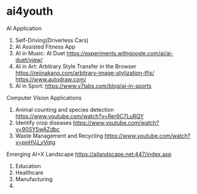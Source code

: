 # ai4youth

AI Application
1. Self-Driving(Driverless Cars)
2. AI Assisted Fitness App
3. AI in Music: AI Duet https://experiments.withgoogle.com/ai/ai-duet/view/
4. AI in Art: Arbitrary Style Transfer in the Browser https://reiinakano.com/arbitrary-image-stylization-tfjs/      https://www.autodraw.com/
5. AI in Sport: https://www.v7labs.com/blog/ai-in-sports

Computer Vision Applications
1. Animal counting and species detection https://www.youtube.com/watch?v=Rer9C7LuRQY
2. Identify crop diseases  https://www.youtube.com/watch?v=90SY5wAZdbc
3. Waste Management and Recycling  https://www.youtube.com/watch?v=ppHVJ_vVqtg


Emerging AI+X Landscape
https://ailandscape.net:447/index.asp
1. Education
2. Healthcare
3. Manufacturing
4. 

